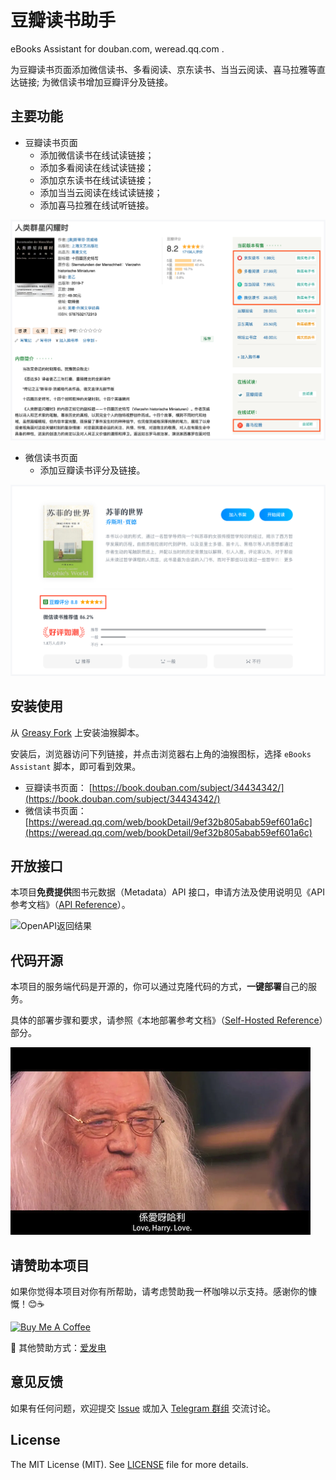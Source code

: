 # 豆瓣读书助手
eBooks Assistant for douban.com, weread.qq.com .

为豆瓣读书页面添加微信读书、多看阅读、京东读书、当当云阅读、喜马拉雅等直达链接; 为微信读书增加豆瓣评分及链接。



## 主要功能

- 豆瓣读书页面
  - 添加微信读书在线试读链接；
  - 添加多看阅读在线试读链接；
  - 添加京东读书在线试读链接；
  - 添加当当云阅读在线试读链接；
  - 添加喜马拉雅在线试听链接。

 ![豆瓣读书页面](static/images/screenshots/douban_20240212.png)

- 微信读书页面
  - 添加豆瓣读书评分及链接。

![微信读书页面](static/images/screenshots/weread_20231001.png)



## 安装使用

从 [Greasy Fork](https://greasyfork.org/en/scripts/412479-ebooks-assistant) 上安装油猴脚本。

安装后，浏览器访问下列链接，并点击浏览器右上角的油猴图标，选择 `eBooks Assistant` 脚本，即可看到效果。
  - 豆瓣读书页面： [https://book.douban.com/subject/34434342/](https://book.douban.com/subject/34434342/)
  - 微信读书页面： [https://weread.qq.com/web/bookDetail/9ef32b805abab59ef601a6c](https://weread.qq.com/web/bookDetail/9ef32b805abab59ef601a6c)



## 开放接口

本项目**免费提供**图书元数据（Metadata）API 接口，申请方法及使用说明见《API 参考文档》（[API Reference](references/API_Reference.md)）。

![OpenAPI返回结果](static/images/openapi_20240212.png)



## 代码开源

本项目的服务端代码是开源的，你可以通过克隆代码的方式，**一键部署**自己的服务。

具体的部署步骤和要求，请参照《本地部署参考文档》（[Self-Hosted Reference](references/Self_Hosted_Reference.md)）部分。

![係愛呀哈利](static/images/meme.png)



## 请赞助本项目

如果你觉得本项目对你有所帮助，请考虑赞助我一杯咖啡以示支持。感谢你的慷慨！😊☕️

<a href="https://www.buymeacoffee.com/caspartse?utm_source=github" target="_blank"><img src="https://cdn.buymeacoffee.com/buttons/v2/default-yellow.png" alt="Buy Me A Coffee" style="height: 60px !important;width: 217px !important;" ></a>

🥰 其他赞助方式：[爱发电](https://afdian.net/a/caspartse)



## 意见反馈

如果有任何问题，欢迎提交 [Issue](https://github.com/caspartse/eBooksAssistant/issues) 或加入 [Telegram 群组](https://t.me/+zeNNYQKkp71jNjc1) 交流讨论。



## License

The MIT License (MIT). See [LICENSE](LICENSE) file for more details.